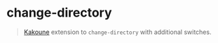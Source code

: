 # change-directory

> [Kakoune] extension to `change-directory` with additional switches.

[Kakoune]: https://kakoune.org
